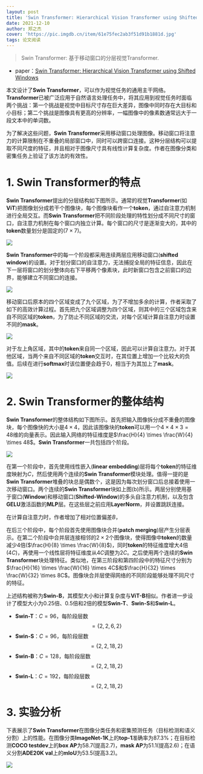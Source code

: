 ```yaml
---
layout: post
title: 'Swin Transformer: Hierarchical Vision Transformer using Shifted Windows'
date: 2021-12-10
author: 郑之杰
cover: 'https://pic.imgdb.cn/item/61e75fec2ab3f51d91b1881d.jpg'
tags: 论文阅读
---
```


> Swin Transformer: 基于移动窗口的分层视觉Transformer.

- paper：[Swin Transformer: Hierarchical Vision Transformer using Shifted Windows](https://arxiv.org/abs/2103.14030)

本文设计了**Swin Transformer**，可以作为视觉任务的通用主干网络。**Transformer**已被广泛应用于自然语言处理任务中，将其应用到视觉任务时面临两个挑战：第一个挑战是视觉中目标尺寸存在巨大差异，图像中同时存在大目标和小目标；第二个挑战是图像具有更高的分辨率，一幅图像中的像素数通常远大于一段文本中的单词数。

为了解决这些问题，**Swin Transformer**采用移动窗口处理图像。移动窗口将注意力的计算限制在不重叠的局部窗口中，同时可以跨窗口连接。这种分层结构可以提取不同尺度的特征，并且相对于图像尺寸具有线性计算复杂度。作者在图像分类和密集任务上验证了该方法的有效性。

# 1. Swin Transformer的特点

**Swin Transformer**提出的分层结构如下图所示。通常的视觉**Transformer**(如**ViT**)把图像划分成若干个图像块，每个图像块看作一个**token**，通过自注意力机制进行全局交互。而**Swin Transformer**把不同阶段处理的特性划分成不同尺寸的窗口，自注意力机制在每个窗口内独立计算。每个窗口的尺寸是逐渐变大的，其中的**token**数量划分是固定的($7\times 7$)。

![](https://pic.imgdb.cn/item/61e7c9492ab3f51d9114f48f.jpg)

**Swin Transformer**中的每一个阶段都采用连续两层应用移动窗口(**shifted window**)的设置。对于划分窗口的自注意力，无法捕捉全局的特征信息，因此在下一层将窗口的划分整体向右下平移两个像素块，此时新窗口包含之前窗口的边界，能够建立不同窗口的连接。

![](https://pic.imgdb.cn/item/61e7c9c22ab3f51d91155e48.jpg)

移动窗口后原本的四个区域变成了九个区域，为了不增加多余的计算，作者采取了如下的高效计算过程。首先把九个区域调整为四个区域，则其中的三个区域包含来自不同区域的**token**，为了防止不同区域的交流，对每个区域计算自注意力时设置不同的**mask**。

![](https://pic.imgdb.cn/item/61e7c96f2ab3f51d9115122a.jpg)

对于左上角区域，其中的**token**来自同一个区域，因此可以计算自注意力。对于其他区域，当两个来自不同区域的**token**交互时，在其位置上增加一个比较大的负值。后续在进行**softmax**时该位置便会趋于$0$，相当于为其加上了**mask**。

![](https://pic.imgdb.cn/item/61e7c9902ab3f51d91152dbb.jpg)

# 2. Swin Transformer的整体结构

**Swin Transformer**的整体结构如下图所示。首先把输入图像拆分成不重叠的图像块，每个图像快的大小是$4\times 4$，因此该图像块的**token**可以用一个$4\times 4 \times 3 =48$维的向量表示。因此输入网络的特征维度是$\frac{H}{4} \times \frac{W}{4} \times 48$。**Swin Transformer**一共包括四个阶段。

![](https://pic.imgdb.cn/item/61e7c9e02ab3f51d91157f41.jpg)

在第一个阶段中，首先使用线性嵌入(**linear embedding**)层将每个**token**的特征维度映射为$C$，然后使用两个连续的**Swin Transformer**模块处理。值得一提的是**Swin Transformer**堆叠的块总是偶数个，这是因为每次划分窗口后总接着使用一次移动窗口。两个连续的**Swin Transformer**块如上图(b)所示。两层分别使用基于窗口(**Window**)和移动窗口(**Shifted-Window**)的多头自注意力机制，以及包含**GELU**激活函数的**MLP**层。在这些层之前应用**LayerNorm**，并设置跳跃连接。

在计算自注意力时，作者增加了相对位置偏差$B$，

在后三个阶段中，每个阶段首先使用图像块合并(**patch merging**)层产生分层表示。在第二个阶段中合并层连接相邻的$2\times 2$个图像块，使得图像中**token**的数量减少$4$倍($\frac{H}{8} \times \frac{W}{8}$)，同时**token**的特征维度增大$4$倍($4C$)，再使用一个线性层将特征维度从$4C$调整为$2C$。之后使用两个连续的**Swin Transformer**块处理特征。类似地，在第三阶段和第四阶段中的特征尺寸分别为$\frac{H}{16} \times \frac{W}{16} \times 4C$和$\frac{H}{32} \times \frac{W}{32} \times 8C$。图像块合并层使得网络的不同阶段能够处理不同尺寸的特征。

上述结构被称为**Swin-B**，其模型大小和计算复杂度与**ViT-B**相似。作者进一步设计了模型大小为$0.25$倍、$0.5$倍和$2$倍的模型**Swin-T**、**Swin-S**和**Swin-L**。
- **Swin-T**：$C=96$，每阶段层数$$=\{2,2,6,2\}$$
- **Swin-S**：$C=96$，每阶段层数$$=\{2,2,18,2\}$$
- **Swin-B**：$C=128$，每阶段层数$$=\{2,2,18,2\}$$
- **Swin-L**：$C=192$，每阶段层数$$=\{2,2,18,2\}$$

# 3. 实验分析

下表展示了**Swin Transformer**在图像分类任务和密集预测任务（目标检测和语义分割）上的性能。在图像分类**ImageNet-1K**上的**top-1**准确率为$87.3\%$；在目标检测**COCO testdev**上的**box AP**为$58.7$(提高$2.7$)，**mask AP**为$51.1$(提高$2.6$)；在语义分割**ADE20K val**上的**mIoU**为$53.5$(提高$3.2$)。

![](https://pic.imgdb.cn/item/61e7ca5a2ab3f51d911608ae.jpg)